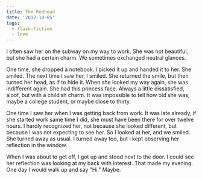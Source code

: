 ```yaml
---
title: The Redhead
date: '2012-10-05'
tags:
  - flash-fiction
  - love
---
```


I often saw her on the subway on my way to work. She was not beautiful, but she
had a certain charm. We sometimes exchanged neutral glances.

<!-- truncate -->

One time, she dropped a notebook. I picked it up and handed it to her. She
smiled. The next time I saw her, I smiled. She returned the smile, but then
turned her head, as if to hide it. When she looked my way again, she was
indifferent again. She had this princess face. Always a little dissatisfied,
aloof, but with a childish charm. It was impossible to tell how old she was,
maybe a college student, or maybe close to thirty.

One time I saw her when I was getting back from work. It was late already, if
she started work same time I did, she must have been there for over twelve
hours. I hardly recognized her, not because she looked different, but because I
was not expecting to see her. So I looked at her, and we smiled. She turned away
as usual. I turned away too, but I kept observing her reflection in the window.

When I was about to get off, I got up and stood next to the door. I could see
her reflection was looking at my back with interest. That made my evening. One
day I would walk up and say "Hi." Maybe.
